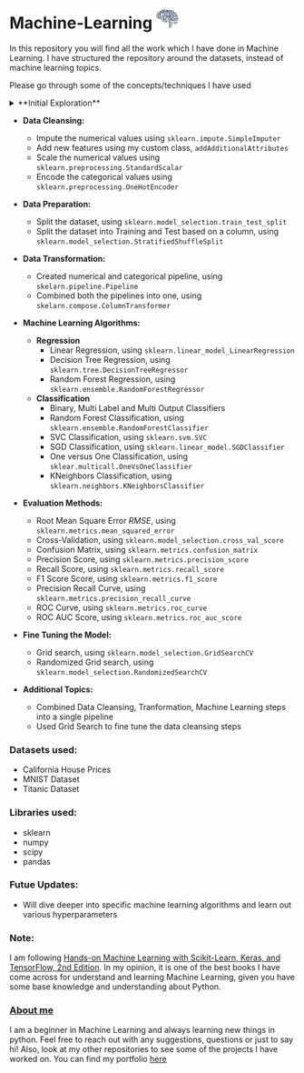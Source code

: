 # Machine-Learning  <img src="/Resources/AI.gif" width="40" height="35"/>
 
In this repository you will find all the work which I have done in Machine Learning.
I have structured the repository around the datasets, instead of machine learning topics. 

Please go through some of the concepts/techniques I have used

<details><summary>**Initial Exploration**</summary>
    
- Basic statistical analysis for different features
- Distribution for all the features
- Visualizing the data using `matplotlib`
</details>

- __Data Cleansing:__
    - Impute the numerical values using `sklearn.impute.SimpleImputer`
    - Add new features using my custom class, `addAdditionalAttributes`
    - Scale the numerical values using `sklearn.preprocessing.StandardScalar`
    - Encode the categorical values using `sklearn.preprocessing.OneHotEncoder`

- __Data Preparation:__
    - Split the dataset, using `sklearn.model_selection.train_test_split`
    - Split the dataset into Training and Test based on a column, using `sklearn.model_selection.StratifiedShuffleSplit`

- __Data Transformation:__
    - Created numerical and categorical pipeline, using `skelarn.pipeline.Pipeline`
    - Combined both the pipelines into one, using `skelarn.compose.ColumnTransformer`

- __Machine Learning Algorithms:__
    - __Regression__
        - Linear Regression, using `sklearn.linear_model_LinearRegression`
        - Decision Tree Regression, using `sklearn.tree.DecisionTreeRegressor`
        - Random Forest Regression, using `sklearn.ensemble.RandomForestRegressor`
    - __Classification__
        - Binary, Multi Label and Multi Output Classifiers
        - Random Forest Classification, using `sklearn.ensemble.RandomForestClassifier`
        - SVC Classification, using `sklearn.svm.SVC`
        - SGD Classification, using `sklearn.linear_model.SGDClassifier`
        - One versus One Classification, using `sklear.multicall.OneVsOneClassifier`
        - KNeighbors Classification, using `sklearn.neighbors.KNeighborsClassifier`

- __Evaluation Methods:__
    - Root Mean Square Error _RMSE_, using `sklearn.metrics.mean_squared_error`
    - Cross-Validation, using `sklearn.model_selection.cross_val_score`
    - Confusion Matrix, using `sklearn.metrics.confusion_matrix`
    - Precision Score, using `sklearn.metrics.precision_score`
    - Recall Score, using `sklearn.metrics.recall_score`
    - F1 Score Score, using `sklearn.metrics.f1_score`
    - Precision Recall Curve, using `sklearn.metrics.precision_recall_curve`
    - ROC Curve, using `sklearn.metrics.roc_curve`
    - ROC AUC Score, using `sklearn.metrics.roc_auc_score`

- __Fine Tuning the Model:__
    - Grid search, using `sklearn.model_selection.GridSearchCV`
    - Randomized Grid search, using `sklearn.model_selection.RandomizedSearchCV`

- __Additional Topics:__
    - Combined Data Cleansing, Tranformation, Machine Learning steps into a single pipeline
    - Used Grid Search to fine tune the data cleansing steps

### Datasets used:
- California House Prices
- MNIST Dataset
- Titanic Dataset

### Libraries used:
- sklearn
- numpy
- scipy
- pandas

### Futue Updates:
- Will dive deeper into specific machine learning algorithms and learn out various hyperparameters

### Note:
I am following [Hands-on Machine Learning with Scikit-Learn, Keras, and TensorFlow, 2nd Edition](https://www.oreilly.com/library/view/hands-on-machine-learning/9781492032632/). In my opinion, it is one of the best books I have come across for understand and learning Machine Learning, given you have some base knowledge and understanding about Python.

### [About me](https://preetparmar.github.io/)
I am a beginner in Machine Learning and always learning new things in python. Feel free to reach out with any suggestions, questions or just to say hi!
Also, look at my other repositories to see some of the projects I have worked on.
You can find my portfolio [here](https://preetparmar.github.io/)